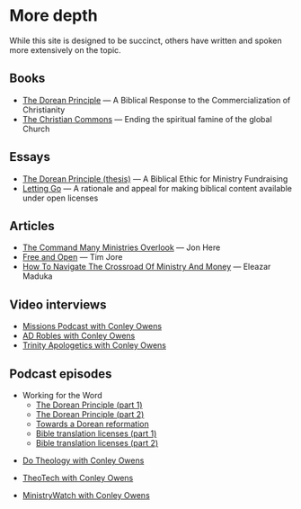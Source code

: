 
# More depth

While this site is designed to be succinct, others have written and spoken more extensively on the topic.

## Books

 * [The Dorean Principle](https://thedoreanprinciple.org/) &mdash; A Biblical Response to the Commercialization of Christianity
 * [The Christian Commons](https://www.unfoldingword.org/publications/the-christian-commons) &mdash; Ending the spiritual famine of the global Church


## Essays

 * [The Dorean Principle (thesis)](https://thedoreanprinciple.org/dorean-thesis.pdf) &mdash; A Biblical Ethic for Ministry Fundraising
 * [Letting Go](/letting_go.pdf) &mdash; A rationale and appeal for making biblical content available under open licenses


## Articles

 * [The Command Many Ministries Overlook](/articles/command-many-overlook/) &mdash; Jon Here
 * [Free and Open](https://www.missionfrontiers.org/issue/article/free-and-open) &mdash; Tim Jore
 * [How To Navigate The Crossroad Of Ministry And Money](https://africa.thegospelcoalition.org/reviews/how-to-navigate-the-crossroad-of-ministry-and-money/) &mdash; Eleazar Maduka


## Video interviews

 * [Missions Podcast with Conley Owens](https://www.youtube.com/watch?v=Af6JngwT2Hs)
 * [AD Robles with Conley Owens](https://www.youtube.com/watch?v=k7LqSf7W-V8)
 * [Trinity Apologetics with Conley Owens](https://www.youtube.com/watch?v=qxBaB1N3JBI)
 <!-- * [Joe Ensley with Conley Owens](https://www.youtube.com/watch?v=LrM4BIz2G3w) -->


## Podcast episodes

 * Working for the Word
    * [The Dorean Principle (part 1)](https://podcasts.google.com/feed/aHR0cHM6Ly9hbmNob3IuZm0vcy9mM2FhZDU0L3BvZGNhc3QvcnNz/episode/OTkyMDJjMWQtNjg0Zi00YjRhLTlmMDgtMDVjNTkzNDE0OTZm?sa=X&ved=0CA0QkfYCahcKEwjg-bmgv4z8AhUAAAAAHQAAAAAQAQ)
    * [The Dorean Principle (part 2)](https://podcasts.google.com/feed/aHR0cHM6Ly9hbmNob3IuZm0vcy9mM2FhZDU0L3BvZGNhc3QvcnNz/episode/YTI3YzAzYTAtOTI0Mi00MmM0LWIxYjAtNmQ2MzYxZWZkZDU2?sa=X&ved=0CA0QkfYCahcKEwjg-bmgv4z8AhUAAAAAHQAAAAAQAQ)
    * [Towards a Dorean reformation](https://podcasts.google.com/feed/aHR0cHM6Ly9hbmNob3IuZm0vcy9mM2FhZDU0L3BvZGNhc3QvcnNz/episode/M2VmYmY4MTctODE1Yy00OTk2LTgyMGEtNDJjNzJkMWFmYjc4?sa=X&ved=0CA0QkfYCahcKEwjg-bmgv4z8AhUAAAAAHQAAAAAQAQ)
    * [Bible translation licenses (part 1)](https://podcasts.google.com/feed/aHR0cHM6Ly9hbmNob3IuZm0vcy9mM2FhZDU0L3BvZGNhc3QvcnNz/episode/ZjUyOWRjOWUtY2I3MS00ZjM5LWE1M2YtMjg5ZjlmMGJhZmNm?sa=X&ved=0CA0QkfYCahcKEwjorPjQwcn8AhUAAAAAHQAAAAAQAQ)
    * [Bible translation licenses (part 2)](https://podcasts.google.com/feed/aHR0cHM6Ly9hbmNob3IuZm0vcy9mM2FhZDU0L3BvZGNhc3QvcnNz/episode/YjY2YjkzODEtMmM1YS00ZDA1LThhZWEtMzIwOTk2M2FmNzQ0?sa=X&ved=0CAUQkfYCahcKEwj4zYiK24n9AhUAAAAAHQAAAAAQAQ)
 <!-- * [The B.A.R. with Conley Owens](https://podcasts.google.com/feed/aHR0cHM6Ly9mZWVkcy5yZWRjaXJjbGUuY29tLzZhYjFlM2UwLWJmNjgtNGE1Mi1hYjM3LTA0NWM3MWI4NDRjMw/episode/NjA1NzZjM2ItOTkyZi00Y2JkLWJiNDItZWJiNTI5NDg0ZjM5?sa=X&ved=0CAgQuIEEahcKEwi44tyjvYz8AhUAAAAAHQAAAAAQQA) -->
 <!-- * [Truthspresso with Conley Owens](https://podcasts.google.com/feed/aHR0cHM6Ly9mZWVkcy5jYXB0aXZhdGUuZm0vdHJ1dGhzcHJlc3NvLw/episode/ZGI5ZjExZWUtZGE2Zi00YmQ0LWFkMGEtYzFhMDMwYTU5OGIw?sa=X&ved=0CAgQuIEEahcKEwi44tyjvYz8AhUAAAAAHQAAAAAQQA)
 * [Hope in Source with Conley Owens](https://podcasts.google.com/feed/aHR0cHM6Ly9mZWVkcy50cmFuc2lzdG9yLmZtL2hvcGUtaW4tc291cmNl/episode/MDI5NDM4YTYtOThjNy00NDllLWI3YzYtOWM5Yjg2MTg1ZWU5?sa=X&ved=0CAUQkfYCahcKEwjAw-WGv4z8AhUAAAAAHQAAAAAQAw) -->
 * [Do Theology with Conley Owens](https://podcasts.google.com/feed/aHR0cHM6Ly93d3cuZG90aGVvbG9neS5jb20vZmVlZC54bWw/episode/ZG90aGVvbG9neS5wb2RiZWFuLmNvbS83ZTg4MDYyOS0zMTk0LTMzZWMtOGU2OS1jNjRlMmNmY2VkMDk?sa=X&ved=0CAIQuIEEahgKEwi4pv-VwIz8AhUAAAAAHQAAAAAQiAc)
 <!-- * [Things Above Us Roundtable with Conley Owens](https://podcasts.google.com/feed/aHR0cHM6Ly90aGluZ3NhYm92ZS51cy9jYXRlZ29yeS9yb3VuZHRhYmxlL2ZlZWQv/episode/aHR0cHM6Ly90aGluZ3NhYm92ZS51cy8_cD0xNDQxNg?sa=X&ved=0CAIQuIEEahgKEwi4pv-VwIz8AhUAAAAAHQAAAAAQiAc) -->
 <!-- * [The Bible Bashed with Conley Owens](https://podcasts.google.com/feed/aHR0cHM6Ly9hbmNob3IuZm0vcy83YmNmN2MyNC9wb2RjYXN0L3Jzcw/episode/ZGJiZmNmOTMtOTUxMy00NDJlLTk2YzUtYzY0YWQxOWRkNzUy?sa=X&ved=0CAIQuIEEahgKEwi4pv-VwIz8AhUAAAAAHQAAAAAQiAc) -->
 <!-- * [Rooted In Revelation with Conley Owens](https://podcasts.google.com/feed/aHR0cHM6Ly9hbmNob3IuZm0vcy81M2RjYmU3MC9wb2RjYXN0L3Jzcw/episode/ZmE0ZmU5NDEtNjMxMS00ZTExLWFkNzYtNjEyYzcxYTNlMGI0?sa=X&ved=0CAgQuIEEahgKEwi4pv-VwIz8AhUAAAAAHQAAAAAQkQc) -->
 * [TheoTech with Conley Owens](https://podcasts.google.com/feed/aHR0cHM6Ly93d3cudGhlb3RlY2gub3JnL2ZlZWQv/episode/ZTk3NGZlMGEtMjAxMS00YjAzLWFhMDMtMTNiNjU4MmE3MzRh?sa=X&ved=0CA0QkfYCahcKEwjIwqj6wYz8AhUAAAAAHQAAAAAQAQ)
 <!-- * [The Pantry Podcast with Conley Owens](https://podcasts.google.com/feed/aHR0cHM6Ly90aGVwYW50cnlwb2RjYXN0LmNvbS9wb2RjYXN0L2ZlZWQv/episode/aHR0cHM6Ly90aGVwYW50cnlwb2RjYXN0LmNvbS8_cG9zdF90eXBlPXBvZGNhc3QmcD00MDAz?sa=X&ved=0CAIQuIEEahcKEwiA892rwoz8AhUAAAAAHQAAAAAQQw) -->
 * [MinistryWatch with Conley Owens](https://podcasts.google.com/feed/aHR0cHM6Ly9taW5pc3RyeXdhdGNoLmNvbS9wb2RjYXN0L01pbmlzdHJ5V2F0Y2hQb2RjYXN0LnhtbA/episode/aHR0cHM6Ly8xNTUuMTM4LjIxOS4yNDkvP3A9MTIxMjU?sa=X&ved=0CAIQuIEEahgKEwjwsOz-wIz8AhUAAAAAHQAAAAAQigI)
 <!-- * [Conversations with a Calvinist with Conley Owens](https://podcasts.google.com/feed/aHR0cHM6Ly9hbmNob3IuZm0vcy8yZjUzNzc2MC9wb2RjYXN0L3Jzcw/episode/YTg0Njg0MDAtMmZkOS00Mzk5LWJmODEtZDY1MDEyOTVlMzE3?sa=X&ved=0CAIQuIEEahgKEwjwsOz-wIz8AhUAAAAAHQAAAAAQpQI) -->
 <!-- * [Reformed Meditations with Conley Owens](https://podcasts.google.com/feed/aHR0cHM6Ly9mZWVkcy5yZWRjaXJjbGUuY29tL2I3YzZiMjc2LTk2Y2ItNDA5ZC1iZTA5LWFkNjM2OTliZGQ1Ng/episode/N2UwMjkwYWItZGYzMS00N2EyLWFiNmEtNGQyMTQxMzAwMTk1?sa=X&ved=0CAIQuIEEahcKEwjYhraxz4z8AhUAAAAAHQAAAAAQNA) -->
